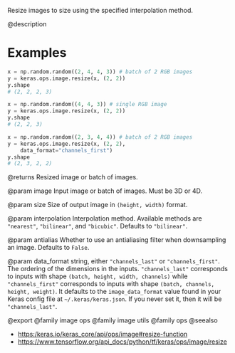 Resize images to size using the specified interpolation method.

@description

# Examples
```python
x = np.random.random((2, 4, 4, 3)) # batch of 2 RGB images
y = keras.ops.image.resize(x, (2, 2))
y.shape
# (2, 2, 2, 3)
```

```python
x = np.random.random((4, 4, 3)) # single RGB image
y = keras.ops.image.resize(x, (2, 2))
y.shape
# (2, 2, 3)
```

```python
x = np.random.random((2, 3, 4, 4)) # batch of 2 RGB images
y = keras.ops.image.resize(x, (2, 2),
    data_format="channels_first")
y.shape
# (2, 3, 2, 2)
```

@returns
Resized image or batch of images.

@param image
Input image or batch of images. Must be 3D or 4D.

@param size
Size of output image in `(height, width)` format.

@param interpolation
Interpolation method. Available methods are `"nearest"`,
`"bilinear"`, and `"bicubic"`. Defaults to `"bilinear"`.

@param antialias
Whether to use an antialiasing filter when downsampling an
image. Defaults to `False`.

@param data_format
string, either `"channels_last"` or `"channels_first"`.
The ordering of the dimensions in the inputs. `"channels_last"`
corresponds to inputs with shape `(batch, height, width, channels)`
while `"channels_first"` corresponds to inputs with shape
`(batch, channels, height, weight)`. It defaults to the
`image_data_format` value found in your Keras config file at
`~/.keras/keras.json`. If you never set it, then it will be
`"channels_last"`.

@export
@family image ops
@family image utils
@family ops
@seealso
+ <https:/keras.io/keras_core/api/ops/image#resize-function>
+ <https://www.tensorflow.org/api_docs/python/tf/keras/ops/image/resize>
